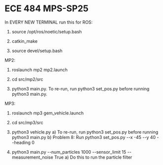# ECE 484 MPS-SP25


In EVERY NEW TERMINAL run this for ROS:

1) source /opt/ros/noetic/setup.bash

2) catkin_make

3) source devel/setup.bash

MP2:

1) roslaunch mp2 mp2.launch

2) cd src/mp2/src

3) python3 main.py. To re-run, run python3 set_pos.py before running python3 main.py. 

MP3:

1) roslaunch mp3 gem_vehicle.launch

2) cd src/mp3/src

3) python3 vehicle.py
    a) To re-run, run python3 set_pos.py before running python3 main.py
    b) Problem 8: Run python3 set_pos.py --x -45 --y 40 --heading 0

4) python3 main.py --num_particles 1000 --sensor_limit 15 --measurement_noise True 
    a) Do this to run the particle filter